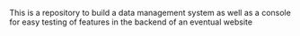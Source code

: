 This is a repository to build a data management system as well as a console for easy testing of features
in the backend of an eventual website
